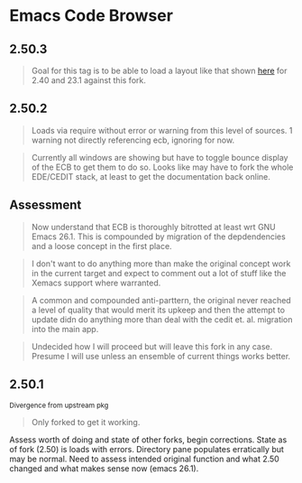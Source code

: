 # Emacs Code Browser


## 2.50.3

> Goal for this tag is to be able to load a layout like that shown
> [here](http://ecb.sourceforge.net/screenshots/index.html) for 2.40 and 23.1 against this fork.


## 2.50.2

> Loads via require without error or warning from this level of sources.
> 1 warning not directly referencing ecb, ignoring for now.

> Currently all windows are showing but have to toggle bounce display of the 
> ECB to get them to do so. Looks like may have to fork the whole EDE/CEDIT
> stack, at least to get the documentation back online.

## Assessment

> Now understand that ECB is thoroughly bitrotted at least wrt GNU Emacs 26.1.
> This is compounded by migration of the depdendencies and a loose concept in
> the first place.

> I don't want to do anything more than make the original concept work in 
> the current target and expect to comment out a lot of stuff like the Xemacs
> support where warranted.

> A common and compounded anti-parttern, the original never reached a level
> of quality that would merit its upkeep and then the attempt to update didn
> do anything more than deal with the cedit et. al. migration into the main
> app.

> Undecided how I will proceed but will leave this fork in any case. Presume
> I will use unless an ensemble of current things works better.

## 2.50.1
<span style="font-size: 12px">Divergence from upstream pkg</span>

> Only forked to get it working.
   
  Assess worth of doing and state of other forks, begin corrections.
  State as of fork (2.50) is loads with errors. 
  Directory pane populates erratically but may be normal.
  Need to assess intended original function and what 2.50 changed
  and what makes sense now (emacs 26.1).



